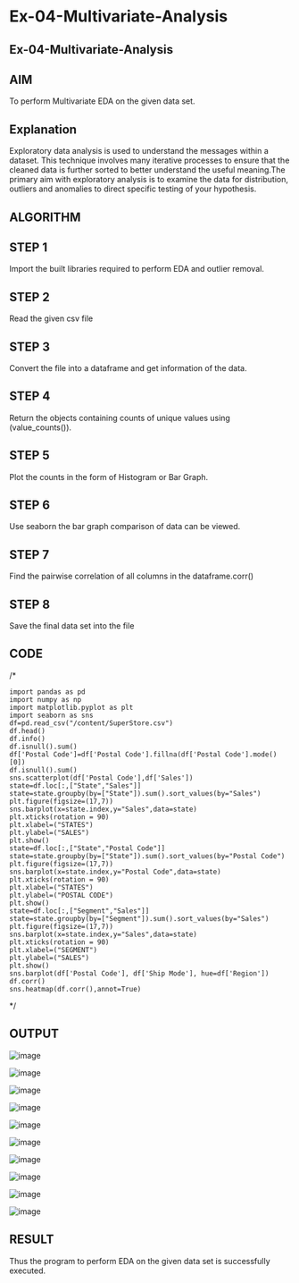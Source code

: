# Ex-04-Multivariate-Analysis
## Ex-04-Multivariate-Analysis
## AIM
To perform Multivariate EDA on the given data set.

## Explanation
Exploratory data analysis is used to understand the messages within a dataset. This technique involves many iterative processes to ensure that the cleaned data is further sorted to better understand the useful meaning.The primary aim with exploratory analysis is to examine the data for distribution, outliers and anomalies to direct specific testing of your hypothesis.

## ALGORITHM
## STEP 1
Import the built libraries required to perform EDA and outlier removal.

## STEP 2
Read the given csv file

## STEP 3
Convert the file into a dataframe and get information of the data.

## STEP 4
Return the objects containing counts of unique values using (value_counts()).

## STEP 5
Plot the counts in the form of Histogram or Bar Graph.

## STEP 6
Use seaborn the bar graph comparison of data can be viewed.

## STEP 7
Find the pairwise correlation of all columns in the dataframe.corr()

## STEP 8
Save the final data set into the file

## CODE
/*
~~~
import pandas as pd
import numpy as np
import matplotlib.pyplot as plt
import seaborn as sns
df=pd.read_csv("/content/SuperStore.csv")
df.head()
df.info()
df.isnull().sum()
df['Postal Code']=df['Postal Code'].fillna(df['Postal Code'].mode()[0])
df.isnull().sum()
sns.scatterplot(df['Postal Code'],df['Sales'])
state=df.loc[:,["State","Sales"]]
state=state.groupby(by=["State"]).sum().sort_values(by="Sales")
plt.figure(figsize=(17,7))
sns.barplot(x=state.index,y="Sales",data=state)
plt.xticks(rotation = 90)
plt.xlabel=("STATES")
plt.ylabel=("SALES")
plt.show()
state=df.loc[:,["State","Postal Code"]]
state=state.groupby(by=["State"]).sum().sort_values(by="Postal Code")
plt.figure(figsize=(17,7))
sns.barplot(x=state.index,y="Postal Code",data=state)
plt.xticks(rotation = 90)
plt.xlabel=("STATES")
plt.ylabel=("POSTAL CODE")
plt.show()
state=df.loc[:,["Segment","Sales"]]
state=state.groupby(by=["Segment"]).sum().sort_values(by="Sales")
plt.figure(figsize=(17,7))
sns.barplot(x=state.index,y="Sales",data=state)
plt.xticks(rotation = 90)
plt.xlabel=("SEGMENT")
plt.ylabel=("SALES")
plt.show()
sns.barplot(df['Postal Code'], df['Ship Mode'], hue=df['Region'])
df.corr()
sns.heatmap(df.corr(),annot=True)

~~~
*/

## OUTPUT
![image](https://user-images.githubusercontent.com/103166779/192589189-104c366a-886f-45b6-ba7e-ab98d341b273.png)

![image](https://user-images.githubusercontent.com/103166779/192589501-cbb5a502-0f37-4db4-a6db-5b756a5446bd.png)

![image](https://user-images.githubusercontent.com/103166779/192589773-887f8235-4083-48d5-8800-918289eec753.png)

![image](https://user-images.githubusercontent.com/103166779/192590058-d2cc22b9-9df9-4a88-a587-2dc699ddc54e.png)

![image](https://user-images.githubusercontent.com/103166779/192590343-963b2a43-0093-47e9-a7d7-1e8ce02ab2cb.png)

![image](https://user-images.githubusercontent.com/103166779/192590704-d78b58a5-dc1c-4cdb-8d3d-6b5d7d2a0a39.png)

![image](https://user-images.githubusercontent.com/103166779/192591201-72f05f1f-41e5-4cac-89d2-97bf14c573e9.png)

![image](https://user-images.githubusercontent.com/103166779/192591615-8d5c4bce-d151-4f79-a70d-49b2d226a4f7.png)

![image](https://user-images.githubusercontent.com/103166779/192591806-92293be2-6bda-4c46-a296-3a75fe1d10bd.png)

![image](https://user-images.githubusercontent.com/103166779/192591989-fbd72d9a-2620-4f5c-a1d6-7089944b3b6a.png)

## RESULT
Thus the program to perform EDA on the given data set is successfully executed.









